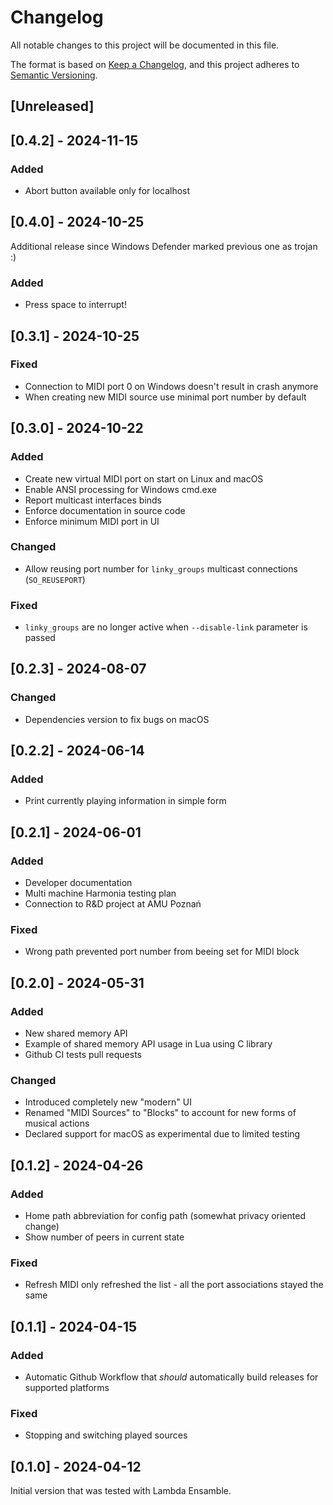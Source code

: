 # Changelog

All notable changes to this project will be documented in this file.

The format is based on [Keep a Changelog](https://keepachangelog.com/en/1.1.0/),
and this project adheres to [Semantic Versioning](https://semver.org/spec/v2.0.0.html).

## [Unreleased]

## [0.4.2] - 2024-11-15

### Added

- Abort button available only for localhost

## [0.4.0] - 2024-10-25

Additional release since Windows Defender marked previous one as trojan :)

### Added

- Press space to interrupt!

## [0.3.1] - 2024-10-25

### Fixed

- Connection to MIDI port 0 on Windows doesn't result in crash anymore
- When creating new MIDI source use minimal port number by default

## [0.3.0] - 2024-10-22

### Added

- Create new virtual MIDI port on start on Linux and macOS
- Enable ANSI processing for Windows cmd.exe
- Report multicast interfaces binds
- Enforce documentation in source code
- Enforce minimum MIDI port in UI

### Changed

- Allow reusing port number for `linky_groups` multicast connections (`SO_REUSEPORT`)

### Fixed

- `linky_groups` are no longer active when `--disable-link` parameter is passed

## [0.2.3] - 2024-08-07

### Changed

- Dependencies version to fix bugs on macOS

## [0.2.2] - 2024-06-14

### Added

- Print currently playing information in simple form

## [0.2.1] - 2024-06-01

### Added

- Developer documentation
- Multi machine Harmonia testing plan
- Connection to R&D project at AMU Poznań

### Fixed

- Wrong path prevented port number from beeing set for MIDI block

## [0.2.0] - 2024-05-31

### Added

- New shared memory API
- Example of shared memory API usage in Lua using C library
- Github CI tests pull requests

### Changed

- Introduced completely new "modern" UI
- Renamed "MIDI Sources" to "Blocks" to account for new forms of musical actions
- Declared support for macOS as experimental due to limited testing

## [0.1.2] - 2024-04-26

### Added

- Home path abbreviation for config path (somewhat privacy oriented change)
- Show number of peers in current state

### Fixed

- Refresh MIDI only refreshed the list - all the port associations stayed the same

## [0.1.1] - 2024-04-15

### Added

- Automatic Github Workflow that _should_ automatically build releases for supported platforms

### Fixed

- Stopping and switching played sources

## [0.1.0] - 2024-04-12

Initial version that was tested with Lambda Ensamble.
